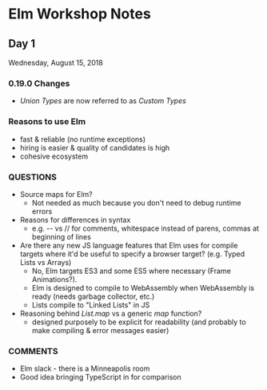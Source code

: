 # Elm Workshop Notes

## Day 1
Wednesday, August 15, 2018

### 0.19.0 Changes
* _Union Types_ are now referred to as _Custom Types_

### Reasons to use Elm
* fast & reliable (no runtime exceptions)
* hiring is easier & quality of candidates is high
* cohesive ecosystem

### QUESTIONS
* Source maps for Elm?
  * Not needed as much because you don't need to debug runtime errors
* Reasons for differences in syntax
  * e.g. -- vs // for comments, whitespace instead of parens, commas at beginning of lines
* Are there any new JS language features that Elm uses for compile targets where it'd be useful to specify a browser target? (e.g. Typed Lists vs Arrays)
  * No, Elm targets ES3 and some ES5 where necessary (Frame Animations?).
  * Elm is designed to compile to WebAssembly when WebAssembly is ready (needs garbage collector, etc.)
  * Lists compile to "Linked Lists" in JS
* Reasoning behind _List.map_ vs a generic _map_ function?
  * designed purposely to be explicit for readability (and probably to make compiling & error messages easier)

### COMMENTS
* Elm slack - there is a Minneapolis room
* Good idea bringing TypeScript in for comparison
